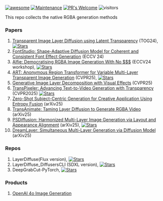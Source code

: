 [![awesome](https://awesome.re/badge.svg)](https://awesome.re) [![Maintenance](https://img.shields.io/badge/Maintained%3F-yes-green.svg)](https://GitHub.com/Naereen/StrapDown.js/graphs/commit-activity) [![PR's Welcome](https://img.shields.io/badge/PRs-welcome-brightgreen.svg?style=flat)](http://makeapullrequest.com) 
![visitors](https://visitor-badge.laobi.icu/badge?page_id=wendashi/awesome-transparent-generation)

This repo collects the native RGBA generation methods

### Papers

1. [Transparent Image Layer Diffusion using Latent Transparency](https://dl.acm.org/doi/10.1145/3658150) (TOG24), 
   <a href="https://github.com/lllyasviel/LayerDiffuse" title="GitHub Repo">
     <i class="fab fa-github"></i> 
     <img src="https://img.shields.io/github/stars/lllyasviel/LayerDiffuse.svg?style=social" alt="Stars">
   </a>
2. [FontStudio: Shape-Adaptive Diffusion Model for Coherent and Consistent Font Effect Generation](https://font-studio.github.io/) (ECCV 24)  
3. [Alfie: Democratising RGBA Image Generation With No $$$](https://arxiv.org/abs/2408.14826) (ECCV24 workshop), 
   <a href="https://github.com/aimagelab/Alfie" title="GitHub Repo">
     <i class="fab fa-github"></i> 
     <img src="https://img.shields.io/github/stars/aimagelab/Alfie.svg?style=social" alt="Stars">
   </a>
4. [ART: Anonymous Region Transformer for Variable Multi-Layer Transparent Image Generation](https://art-msra.github.io/) (CVPR25), 
   <a href="https://github.com/microsoft/art-msra" title="GitHub Repo">
     <i class="fab fa-github"></i> 
     <img src="https://img.shields.io/github/stars/microsoft/art-msra.svg?style=social" alt="Stars">
   </a>
5. [Generative Image Layer Decomposition with Visual Effects](https://rayjryang.github.io/LayerDecomp/) (CVPR25)
6. [TransPixeler: Advancing Text-to-Video Generation with Transparency](https://openaccess.thecvf.com/content/CVPR2025/html/Wang_TransPixeler_Advancing_Text-to-Video_Generation_with_Transparency_CVPR_2025_paper.html) (CVPR2025)
     <a href="https://wileewang.github.io/TransPixar/" title="GitHub Repo">
     <i class="fab fa-github"></i> 
     <img src="https://img.shields.io/github/stars/wileewang/TransPixeler.svg?style=social" alt="Stars">
   </a>
7. [Zero-Shot Subject-Centric Generation for Creative Application Using Entropy Fusion](https://arxiv.org/abs/2503.10697) (arXiv25)
8. [TransAnimate: Taming Layer Diffusion to Generate RGBA Video](https://arxiv.org/abs/2503.17934) (arXiv25)
9. [PSDiffusion: Harmonized Multi-Layer Image Generation via Layout and Appearance Alignment](https://arxiv.org/abs/2505.11468) (arXiv25),
   <a href="https://github.com/dingbang777/PSDiffusion/" title="GitHub Repo">
     <i class="fab fa-github"></i> 
     <img src="https://img.shields.io/github/stars/dingbang777/PSDiffusion.svg?style=social" alt="Stars">
   </a>
10. [DreamLayer: Simultaneous Multi-Layer Generation via Diffusion Model](https://arxiv.org/abs/2503.12838) (arXiv25)


### Repos

1. LayerDiffuse(Flux version), 
   <a href="https://github.com/RedAIGC/Flux-version-LayerDiffuse" title="GitHub Repo">
     <i class="fab fa-github"></i> 
     <img src="https://img.shields.io/github/stars/RedAIGC/Flux-version-LayerDiffuse.svg?style=social" alt="Stars">
   </a>
2. LayerDiffuse_DiffusersCLI (SDXL version),
   <a href="https://github.com/lllyasviel/LayerDiffuse_DiffusersCLI" title="GitHub Repo">
     <i class="fab fa-github"></i> 
     <img src="https://img.shields.io/github/stars/lllyasviel/LayerDiffuse_DiffusersCLI.svg?style=social" alt="Stars">
   </a>
3. DeepGrabCut-PyTorch, 
   <a href="https://github.com/jfzhang95/DeepGrabCut-PyTorch" title="GitHub Repo">
     <i class="fab fa-github"></i> 
     <img src="https://img.shields.io/github/stars/jfzhang95/DeepGrabCut-PyTorch.svg?style=social" alt="Stars">
   </a>


### Products

1. [OpenAI 4o Image Generation](https://openai.com/index/introducing-4o-image-generation/)
